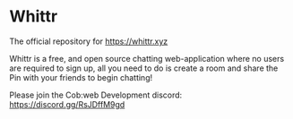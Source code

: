 # Whittr
The official repository for https://whittr.xyz

Whittr is a free, and open source chatting web-application where no users are required to sign up, all you need to do is create a room and share the Pin with your friends to begin chatting!

Please join the Cob:web Development discord: https://discord.gg/RsJDffM9gd
